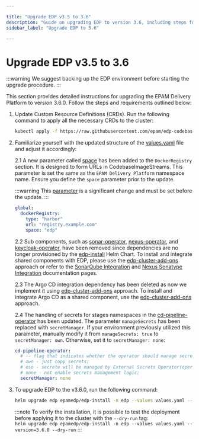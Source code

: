 ```yaml
---

title: "Upgrade EDP v3.5 to 3.6"
description: "Guide on upgrading EDP to version 3.6, including steps for updating Custom Resource Definitions and performing the upgrade procedure."
sidebar_label: "Upgrade EDP to 3.6"

---
```

<!-- markdownlint-disable MD025 -->

# Upgrade EDP v3.5 to 3.6

<head>
  <link rel="canonical" href="https://docs.kuberocketci.io/docs/operator-guide/upgrade/upgrade-edp-3.6/" />
</head>

:::warning
  We suggest backing up the EDP environment before starting the upgrade procedure.
:::

This section provides detailed instructions for upgrading the EPAM Delivery Platform to version 3.6.0. Follow the steps and requirements outlined below:

1. Update Custom Resource Definitions (CRDs). Run the following command to apply all the necessary CRDs to the cluster:

    ```bash
    kubectl apply -f https://raw.githubusercontent.com/epam/edp-codebase-operator/v2.20.0/deploy-templates/crds/v2.edp.epam.com_codebases.yaml
    ```

2. Familiarize yourself with the updated structure of the [values.yaml](https://github.com/epam/edp-install/blob/v3.6.0/deploy-templates/values.yaml#L38) file and adjust it accordingly:

    2.1 A new parameter called [space](https://github.com/epam/edp-install/blob/v3.6.0/deploy-templates/values.yaml#L38) has been added to the `DockerRegistry` section. It is designed to form URLs in CodebaseImageStreams. This parameter is set the same as the `EPAM Delivery Platform` namespace name. Ensure you define the `space` parameter prior to the update.

    :::warning
      This [parameter](https://github.com/epam/edp-install/blob/v3.6.0/deploy-templates/values.yaml#L38) is a significant change and must be set before the update.
    :::

    ```yaml
    global:
      dockerRegistry:
        type: "harbor"
        url: "registry.example.com"
        space: "edp"
    ```

    2.2 Sub components, such as [sonar-operator](https://github.com/epam/edp-sonar-operator), [nexus-operator](https://github.com/epam/edp-nexus-operator), and [keycloak-operator](https://github.com/epam/edp-keycloak-operator), have been removed since dependencies are no longer provisioned by the [edp-install](https://github.com/epam/edp-install/blob/v3.6.0/deploy-templates/values.yaml) Helm Chart. To install and integrate shared components with EDP, please use the [edp-cluster-add-ons](https://github.com/epam/edp-cluster-add-ons) approach or refer to the [SonarQube Integration](../code-quality/sonarqube.md) and [Nexus Sonatype Integration](../artifacts-management/nexus-sonatype.md) documentation pages.

    2.3 The Argo CD integration dependency has been deleted as now we implement it using [edp-cluster-add-ons](https://github.com/epam/edp-cluster-add-ons) approach. To install and integrate Argo CD as a shared component, use the [edp-cluster-add-ons](https://github.com/epam/edp-cluster-add-ons) approach.

    2.4 The handling of secrets for stages namespaces in the [cd-pipeline-operator](https://github.com/epam/edp-cd-pipeline-operator/blob/v2.17.0/deploy-templates/values.yaml#L102) has been updated. The parameter `manageSecrets` has been replaced with `secretManager`. If your environment previously utilized this parameter, manually modify it from `manageSecrets: true` to `secretManager: own`. Otherwise, set it to `secretManager: none`:

    ```yaml
    cd-pipeline-operator:
      # -- flag that indicates whether the operator should manage secrets for stages;
      # own - just copy secrets;
      # eso - secrete will be managed by External Secrets Operator(operator should be installed in the cluster);
      # none - not enable secrets management logic;
      secretManager: none
    ```

3. To upgrade EDP to the v3.6.0, run the following command:

    ```bash
    helm upgrade edp epamedp/edp-install -n edp --values values.yaml --version=3.6.0
    ```

    :::note
      To verify the installation, it is possible to test the deployment before applying it to the cluster with the `--dry-run` tag:<br />
        `helm upgrade edp epamedp/edp-install -n edp --values values.yaml --version=3.6.0 --dry-run`
    :::
